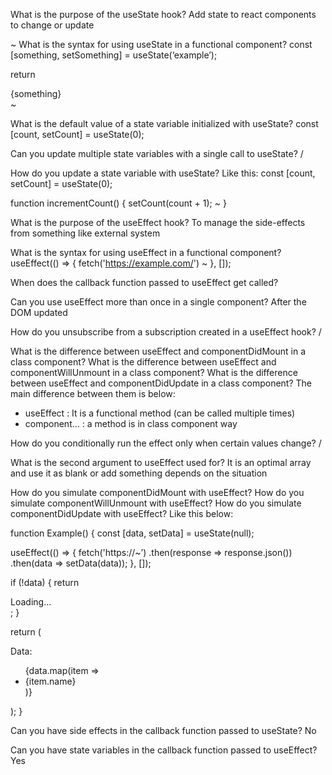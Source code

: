 What is the purpose of the useState hook?
Add state to react components to change or update

~
What is the syntax for using useState in a functional component?
const [something, setSomething] = useState(‘example’);

return <div>{something}</div>
~

What is the default value of a state variable initialized with useState?
const [count, setCount] = useState(0);

Can you update multiple state variables with a single call to useState?
/

How do you update a state variable with useState?
Like this:
const [count, setCount] = useState(0);

  function incrementCount() {
    setCount(count + 1);
~
}

What is the purpose of the useEffect hook?
To manage the side-effects from something like external system

What is the syntax for using useEffect in a functional component?
  useEffect(() => {
    fetch('https://example.com/')
	~
  }, []);


When does the callback function passed to useEffect get called?

Can you use useEffect more than once in a single component?
After the DOM updated

How do you unsubscribe from a subscription created in a useEffect hook?
/

What is the difference between useEffect and componentDidMount in a class component?
What is the difference between useEffect and componentWillUnmount in a class component?
What is the difference between useEffect and componentDidUpdate in a class component?
The main difference between them is below:
 - useEffect : It is a functional method (can be called multiple times)
 - component… : a method is in class component way

How do you conditionally run the effect only when certain values change?
/

What is the second argument to useEffect used for?
It is an optimal array and use it as blank or add something depends on the situation

How do you simulate componentDidMount with useEffect?
How do you simulate componentWillUnmount with useEffect?
How do you simulate componentDidUpdate with useEffect?
Like this below:

function Example() {
  const [data, setData] = useState(null);

  useEffect(() => {
    fetch('https://~’)
      .then(response => response.json())
      .then(data => setData(data));
  }, []);

  if (!data) {
    return <div>Loading...</div>;
  }

  return (
    <div>
      <p>Data:</p>
      <ul>
        {data.map(item => <li key={item.id}>{item.name}</li>)}
      </ul>
    </div>
  );
}


Can you have side effects in the callback function passed to useState?
No

Can you have state variables in the callback function passed to useEffect?
Yes
